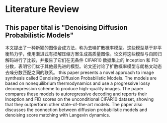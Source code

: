 # Literature Review 

## This paper tital is "Denoising Diffusion Probabilistic Models"


本文提出了一种新颖的图像合成方法，称为去噪扩散概率模型。这些模型基于非平衡热力学，使用渐进式有损解压缩方案生成高质量图像。论文将这些模型与自回归解码进行了比较，并报告了它们在无条件 CIFAR10 数据集上的 Inception 和 FID 分数，表明它们优于其他最先进的模型。论文还讨论了扩散概率模型与朗格文动态去噪分数匹配之间的联系。
this paper presents a novel approach to image synthesis called Denoising Diffusion Probabilistic Models. The models are based on nonequilibrium thermodynamics and use a progressive lossy decompression scheme to produce high-quality images. The paper compares these models to autoregressive decoding and reports their Inception and FID scores on the unconditional CIFAR10 dataset, showing that they outperform other state-of-the-art models. The paper also discusses the connection between diffusion probabilistic models and denoising score matching with Langevin dynamics.
